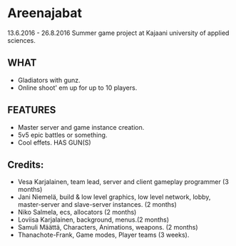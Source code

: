 # Areenajabat
13.6.2016 - 26.8.2016 Summer game project at Kajaani university of applied sciences.

## WHAT

* Gladiators with gunz. 
* Online shoot' em up for up to 10 players.

## FEATURES
* Master server and game instance creation.
* 5v5 epic battles or something.
* Cool effets.
HAS GUN(S)

## Credits:

* Vesa Karjalainen, team lead, server and client gameplay programmer (3 months)
* Jani Niemelä, build & low level graphics, low level network, lobby, master-server and slave-server instances. (2 months)
* Niko Salmela, ecs, allocators (2 months)
* Loviisa Karjalainen, background, menus.(2 months)
* Samuli Määttä, Characters, Animations, weapons. (2 months)
* Thanachote-Frank, Game modes, Player teams (3 weeks).
